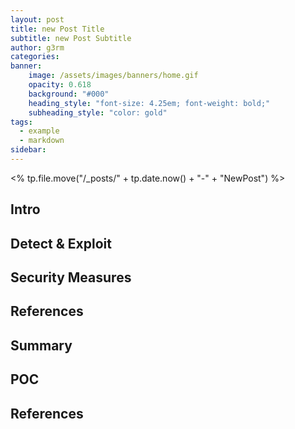 ```yaml
---
layout: post
title: new Post Title
subtitle: new Post Subtitle
author: g3rm
categories: 
banner: 
    image: /assets/images/banners/home.gif
    opacity: 0.618
    background: "#000"
    heading_style: "font-size: 4.25em; font-weight: bold;"
    subheading_style: "color: gold"
tags:
  - example
  - markdown
sidebar:
---
```

<% tp.file.move("/_posts/" + tp.date.now() + "-" + "NewPost") %>

## Intro

## Detect & Exploit 

## Security Measures

## References

## Summary

## POC

## References